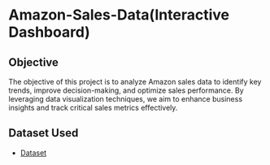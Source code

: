 # Amazon-Sales-Data(Interactive Dashboard)

## Objective

The objective of this project is to analyze Amazon sales data to identify key trends, improve decision-making, and optimize sales performance. By leveraging data visualization techniques, we aim to enhance business insights and track critical sales metrics effectively.

## Dataset Used
- <a href = "https://github.com/gurnulezaran/Amazone-Sales-Data-Dashboard/blob/main/AMAZONE%20Sales%20Data%20Dashboard.xlsx">Dataset</a>
